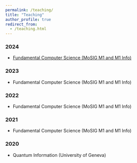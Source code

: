 ```yaml
---
permalink: /teaching/
title: "Teaching"
author_profile: true
redirect_from: 
  - /teaching.html
---
```


### 2024

- [Fundamental Computer Science (MoSIG M1 and M1 Info)](https://im2ag-moodle.univ-grenoble-alpes.fr/course/view.php?id=445)

### 2023

- Fundamental Computer Science (MoSIG M1 and M1 Info)

### 2022

- Fundamental Computer Science (MoSIG M1 and M1 Info)

### 2021

- Fundamental Computer Science (MoSIG M1 and M1 Info)

### 2020

- Quantum Information (University of Geneva)